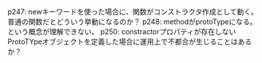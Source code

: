 p247: newキーワードを使った場合に、関数がコンストラクタ作成として動く。普通の関数だとどういう挙動になるのか？
p248: methodがprotoTypeになる。という概念が理解できない。
p250: constractorプロパティが存在しないProtoTYpeオブジェクトを定義した場合に運用上で不都合が生じることはあるか？